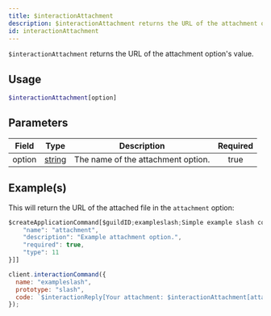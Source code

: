```yaml
---
title: $interactionAttachment
description: $interactionAttachment returns the URL of the attachment option's value.
id: interactionAttachment
---
```


`$interactionAttachment` returns the URL of the attachment option's value.

## Usage

```php
$interactionAttachment[option]
```

## Parameters

| Field  | Type                                                                                                | Description                        | Required |
| ------ | --------------------------------------------------------------------------------------------------- | ---------------------------------- | :------: |
| option | [string](https://developer.mozilla.org/en-US/docs/Web/JavaScript/Reference/Global_Objects/String)   | The name of the attachment option. |   true   |

## Example(s)

This will return the URL of the attached file in the `attachment` option:

```js
$createApplicationCommand[$guildID;exampleslash;Simple example slash command.;true;true;slash;[{
    "name": "attachment",
    "description": "Example attachment option.",
    "required": true,
    "type": 11
}]]
```
```js
client.interactionCommand({
  name: "exampleslash",
  prototype: "slash",
  code: `$interactionReply[Your attachment: $interactionAttachment[attachment]]`
});
```
